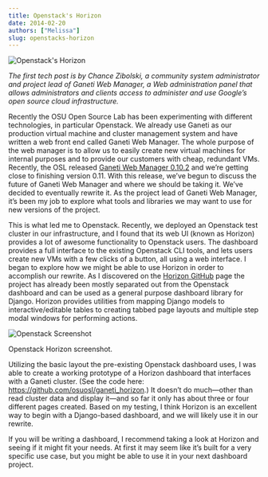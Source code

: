 ```yaml
---
title: Openstack's Horizon
date: 2014-02-20
authors: ["Melissa"]
slug: openstacks-horizon
---
```


![Openstack's Horizon](/images/tech-blog.png#blog)

_The first tech post is by Chance Zibolski, a community system administrator and project lead of Ganeti Web Manager, a
Web administration panel that allows administrators and clients access to administer and use Google’s open source cloud
infrastructure._

Recently the OSU Open Source Lab has been experimenting with different technologies, in particular Openstack. We already
use Ganeti as our production virtual machine and cluster management system and have written a web front end called
Ganeti Web Manager. The whole purpose of the web manager is to allow us to easily create new virtual machines for
internal purposes and to provide our customers with cheap, redundant VMs. Recently, the OSL released
[Ganeti Web Manager 0.10.2](https://github.com/osuosl/ganeti_webmgr/tree/0.10.2) and we’re getting close to finishing
version 0.11. With this release, we’ve begun to discuss the future of Ganeti Web Manager and where we should be taking
it. We’ve decided to eventually rewrite it. As the project lead of Ganeti Web Manager, it’s been my job to explore what
tools and libraries we may want to use for new versions of the project.

This is what led me to Openstack. Recently, we deployed an Openstack test cluster in our infrastructure, and I found
that its web UI (known as Horizon) provides a lot of awesome functionality to Openstack users. The dashboard provides a
full interface to the existing Openstack CLI tools, and lets users create new VMs with a few clicks of a button, all
using a web interface. I began to explore how we might be able to use Horizon in order to accomplish our rewrite. As I
discovered on the [Horizon GitHub](https://github.com/openstack/horizon/) page the project has already been mostly
separated out from the Openstack dashboard and can be used as a general purpose dashboard library for Django. Horizon
provides utilities from mapping Django models to interactive/editable tables to creating tabbed page layouts and
multiple step modal windows for performing actions.

![Openstack Screenshot](/images/openstack-screenshot.png#center)

Openstack Horizon screenshot.

Utilizing the basic layout the pre-existing Openstack dashboard uses, I was able to create a working prototype of a
Horizon dashboard that interfaces with a Ganeti cluster. (See the code here:
<https://github.com/osuosl/ganeti_horizon>.) It doesn’t do much—other than read cluster data and display it—and so far
it only has about three or four different pages created. Based on my testing, I think Horizon is an excellent way to
begin with a Django-based dashboard, and we will likely use it in our rewrite.

If you will be writing a dashboard, I recommend taking a look at Horizon and seeing if it might fit your needs. At first
it may seem like it’s built for a very specific use case, but you might be able to use it in your next dashboard
project.
